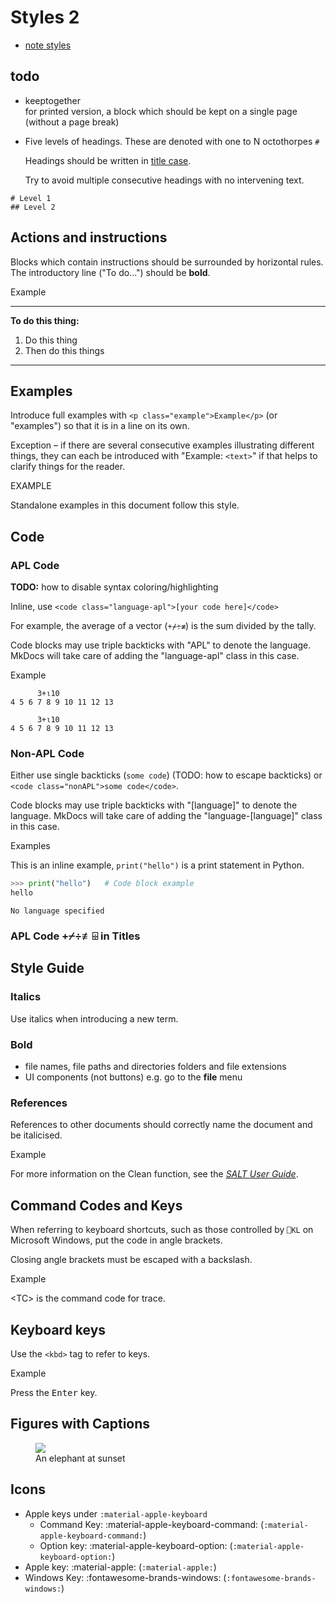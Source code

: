 # Styles 2
- [note styles](./index.md#notes)

## todo
- keeptogether  
  for printed version, a block which should be kept on a single page (without a page break)
- Five levels of headings. These are denoted with one to N octothorpes `#`  

    Headings should be written in [title case](https://en.wikipedia.org/wiki/Title_case#Chicago_Manual_of_Style).

    Try to avoid multiple consecutive headings with no intervening text.

```
# Level 1
## Level 2
```


## Actions and instructions
Blocks which contain instructions should be surrounded by horizontal rules. The introductory line ("To do...") should be **bold**.

<span class="example">Example</span>

---

**To do this thing:**

1. Do this thing
2. Then do this things

---

## Examples
Introduce full examples with `<p class="example">Example</p>` (or "examples") so that it is in a line on its own.

Exception – if there are several consecutive examples illustrating different things, they can each be introduced with "Example: `<text>`" if that helps to clarify things for the reader.

<p class="example">EXAMPLE</p>
Standalone examples in this document follow this style.

## Code

### APL Code
**TODO:** how to disable syntax coloring/highlighting

Inline, use `<code class="language-apl">[your code here]</code>`

For example, the average of a vector (<code class="language-apl">+⌿÷≢</code>) is the sum divided by the tally.

Code blocks may use triple backticks with "APL" to denote the language. MkDocs will take care of adding the "language-apl" class in this case.

<p class="example">Example</p>

```apl
      3+⍳10
4 5 6 7 8 9 10 11 12 13      
```

<pre><code class="language-apl">      3+⍳10
4 5 6 7 8 9 10 11 12 13
</code></pre>

### Non-APL Code
Either use single backticks (`some code`) (TODO: how to escape backticks) or `<code class="nonAPL">some code</code>`.

Code blocks may use triple backticks with "\[language\]" to denote the language. MkDocs will take care of adding the "language-\[language\]" class in this case.

<p class="example">Examples</p>

This is an inline example, <code class="language-python">print("hello")</code> is a print statement in Python.

```Python
>>> print("hello")   # Code block example
hello
```

```
No language specified
```

### APL Code <span class="language-apl">+⌿÷≢⌹</span> in Titles

## Style Guide

### Italics
Use italics when introducing a new term.

### Bold
- file names, file paths and directories folders and file extensions
- UI components (not buttons)
  e.g. go to the **file** menu

### References
References to other documents should correctly name the document and be italicised.

<p class="example">Example</p>

For more information on the Clean function, see the [*SALT User Guide*](https://docs.dyalog.com/latest/SALT%20User%20Guide.pdf).

## Command Codes and Keys
When referring to keyboard shortcuts, such as those controlled by `⎕KL` on Microsoft Windows, put the code in angle brackets.

Closing angle brackets must be escaped with a backslash.

<p class="example">Example</p>

<TC\> is the command code for trace.

## Keyboard keys
Use the `<kbd>` tag to refer to keys.

<p class="example">Example</p>

Press the <kbd>Enter</kbd> key.

## Figures with Captions
<figure>
<img src="https://interactive-examples.mdn.mozilla.net/media/cc0-images/elephant-660-480.jpg" />
<figcaption>
An elephant at sunset
</figcaption>
</figure>

## Icons
- Apple keys under `:material-apple-keyboard`
    - Command Key: :material-apple-keyboard-command: (`:material-apple-keyboard-command:`)
    - Option key: :material-apple-keyboard-option: (`:material-apple-keyboard-option:`)
- Apple key: :material-apple: (`:material-apple:`)
- Windows Key: :fontawesome-brands-windows: (`:fontawesome-brands-windows:`) 